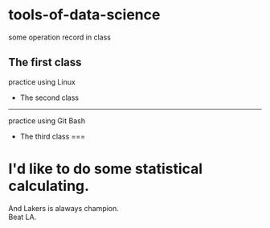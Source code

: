 # tools-of-data-science
some operation record in class

The first class
---
practice using Linux

* The second class
-----
practice using Git Bash

* The third class
===


I'd like to do some statistical calculating.
===
And
Lakers is alaways champion.  
Beat LA.
